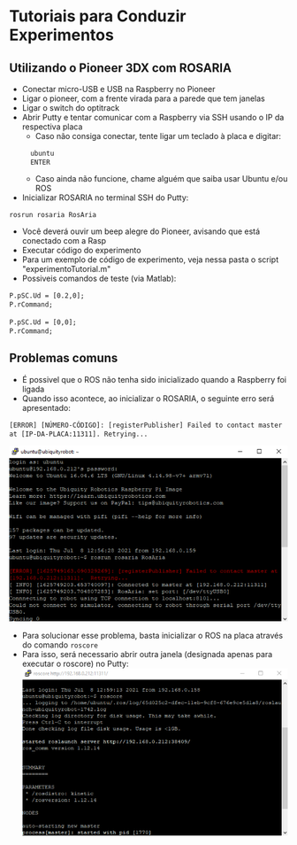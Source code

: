 # Tutoriais para Conduzir Experimentos

## Utilizando o Pioneer 3DX com ROSARIA 

- Conectar micro-USB e USB na Raspberry no Pioneer 
- Ligar o pioneer, com a frente virada para a parede que tem janelas
- Ligar o switch do optitrack
- Abrir Putty e tentar comunicar com a Raspberry via SSH usando o IP da respectiva placa
  - Caso não consiga conectar, tente ligar um teclado à placa e digitar:
  ```
    ubuntu
    ENTER
  ```
  - Caso ainda não funcione, chame alguém que saiba usar Ubuntu e/ou ROS
- Inicializar ROSARIA no terminal SSH do Putty:
```
rosrun rosaria RosAria
```
- Você deverá ouvir um beep alegre do Pioneer, avisando que está conectado com a Rasp
- Executar código do experimento 
- Para um exemplo de código de experimento, veja nessa pasta o script "experimentoTutorial.m"
- Possiveis comandos de teste (via Matlab):
```
P.pSC.Ud = [0.2,0];
P.rCommand;

P.pSC.Ud = [0,0];
P.rCommand;
``` 

## Problemas comuns
- É possivel que o ROS não tenha sido inicializado quando a Raspberry foi ligada
- Quando isso acontece, ao inicializar o ROSARIA, o seguinte erro será apresentado:
```
[ERROR] [NÚMERO-CÓDIGO]: [registerPublisher] Failed to contact master at [IP-DA-PLACA:11311]. Retrying...
```
![](https://raw.githubusercontent.com/Alexandre-Caldeira/TREVAS/main/TutoriaisExperimentos/erroSemMestre.png)

- Para solucionar esse problema, basta inicializar o ROS na placa através do comando ``` roscore ```
- Para isso, será necessario abrir outra janela (designada apenas para executar o roscore) no Putty:
 ![](https://github.com/Alexandre-Caldeira/TREVAS/blob/main/TutoriaisExperimentos/rodandoROSCORE.png)

